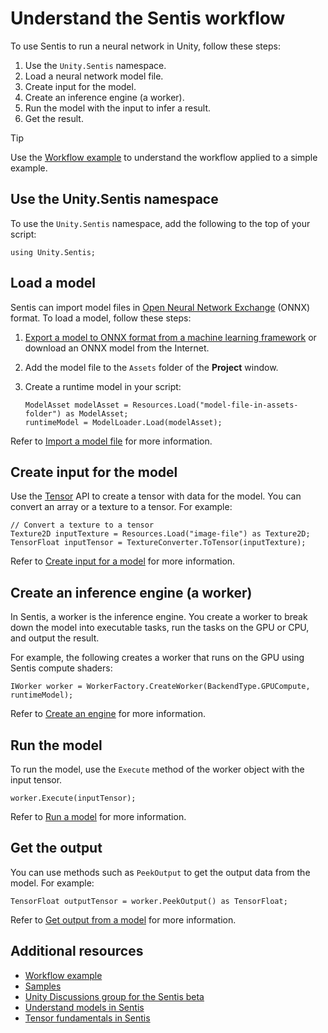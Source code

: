 # Understand the Sentis workflow

To use Sentis to run a neural network in Unity, follow these steps:

1. Use the `Unity.Sentis` namespace.
2. Load a neural network model file.
3. Create input for the model.
4. Create an inference engine (a worker).
5. Run the model with the input to infer a result.
6. Get the result.

> [!TIP]
> Use the [Workflow example](workflow-example.md) to understand the workflow applied to a simple example.

## Use the Unity.Sentis namespace

To use the `Unity.Sentis` namespace, add the following to the top of your script:

```
using Unity.Sentis;
```

## Load a model

Sentis can import model files in [Open Neural Network Exchange](https://onnx.ai/) (ONNX) format. To load a model, follow these steps:

1. [Export a model to ONNX format from a machine learning framework](export-convert-onnx.md) or download an ONNX model from the Internet.

2. Add the model file to the `Assets` folder of the **Project** window.

3. Create a runtime model in your script:

    ```
    ModelAsset modelAsset = Resources.Load("model-file-in-assets-folder") as ModelAsset;
    runtimeModel = ModelLoader.Load(modelAsset);
    ```

Refer to [Import a model file](import-a-model-file.md) for more information.

## Create input for the model

Use the [Tensor](xref:Unity.Sentis.Tensor) API to create a tensor with data for the model. You can convert an array or a texture to a tensor. For example:

```
// Convert a texture to a tensor
Texture2D inputTexture = Resources.Load("image-file") as Texture2D;
TensorFloat inputTensor = TextureConverter.ToTensor(inputTexture);
```

Refer to [Create input for a model](create-an-input-tensor.md) for more information.

## Create an inference engine (a worker)

In Sentis, a worker is the inference engine. You create a worker to break down the model into executable tasks, run the tasks on the GPU or CPU, and output the result.

For example, the following creates a worker that runs on the GPU using Sentis compute shaders:

```
IWorker worker = WorkerFactory.CreateWorker(BackendType.GPUCompute, runtimeModel);
```

Refer to [Create an engine](create-an-engine.md) for more information.

## Run the model

To run the model, use the `Execute` method of the worker object with the input tensor.

```
worker.Execute(inputTensor);
```

Refer to [Run a model](run-a-model.md) for more information.

## Get the output

You can use methods such as `PeekOutput` to get the output data from the model. For example:

```
TensorFloat outputTensor = worker.PeekOutput() as TensorFloat;
```

Refer to [Get output from a model](get-the-output.md) for more information.

## Additional resources

- [Workflow example](workflow-example.md)
- [Samples](package-samples.md)
- [Unity Discussions group for the Sentis beta](https://discussions.unity.com/c/10)
- [Understand models in Sentis](models-concept.md)
- [Tensor fundamentals in Sentis](tensor-fundamentals.md)
